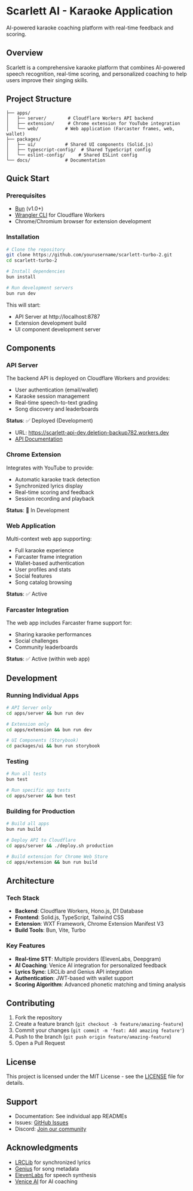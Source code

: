 # Scarlett AI - Karaoke Application

AI-powered karaoke coaching platform with real-time feedback and scoring.

## Overview

Scarlett is a comprehensive karaoke platform that combines AI-powered speech recognition, real-time scoring, and personalized coaching to help users improve their singing skills.

## Project Structure

```
├── apps/
│   ├── server/        # Cloudflare Workers API backend
│   ├── extension/     # Chrome extension for YouTube integration
│   └── web/          # Web application (Farcaster frames, web, wallet)
├── packages/
│   ├── ui/           # Shared UI components (Solid.js)
│   ├── typescript-config/  # Shared TypeScript config
│   └── eslint-config/     # Shared ESLint config
└── docs/             # Documentation
```

## Quick Start

### Prerequisites

- [Bun](https://bun.sh) (v1.0+)
- [Wrangler CLI](https://developers.cloudflare.com/workers/cli-wrangler/install-update) for Cloudflare Workers
- Chrome/Chromium browser for extension development

### Installation

```bash
# Clone the repository
git clone https://github.com/yourusername/scarlett-turbo-2.git
cd scarlett-turbo-2

# Install dependencies
bun install

# Run development servers
bun run dev
```

This will start:
- API Server at http://localhost:8787
- Extension development build
- UI component development server

## Components

### API Server

The backend API is deployed on Cloudflare Workers and provides:
- User authentication (email/wallet)
- Karaoke session management
- Real-time speech-to-text grading
- Song discovery and leaderboards

**Status**: ✅ Deployed (Development)
- URL: https://scarlett-api-dev.deletion-backup782.workers.dev
- [API Documentation](./apps/server/API_DOCUMENTATION.md)

### Chrome Extension

Integrates with YouTube to provide:
- Automatic karaoke track detection
- Synchronized lyrics display
- Real-time scoring and feedback
- Session recording and playback

**Status**: 🚧 In Development

### Web Application

Multi-context web app supporting:
- Full karaoke experience
- Farcaster frame integration
- Wallet-based authentication
- User profiles and stats
- Social features
- Song catalog browsing

**Status**: ✅ Active

### Farcaster Integration

The web app includes Farcaster frame support for:
- Sharing karaoke performances
- Social challenges
- Community leaderboards

**Status**: ✅ Active (within web app)

## Development

### Running Individual Apps

```bash
# API Server only
cd apps/server && bun run dev

# Extension only
cd apps/extension && bun run dev

# UI Components (Storybook)
cd packages/ui && bun run storybook
```

### Testing

```bash
# Run all tests
bun test

# Run specific app tests
cd apps/server && bun test
```

### Building for Production

```bash
# Build all apps
bun run build

# Deploy API to Cloudflare
cd apps/server && ./deploy.sh production

# Build extension for Chrome Web Store
cd apps/extension && bun run build
```

## Architecture

### Tech Stack

- **Backend**: Cloudflare Workers, Hono.js, D1 Database
- **Frontend**: Solid.js, TypeScript, Tailwind CSS
- **Extension**: WXT Framework, Chrome Extension Manifest V3
- **Build Tools**: Bun, Vite, Turbo

### Key Features

- **Real-time STT**: Multiple providers (ElevenLabs, Deepgram)
- **AI Coaching**: Venice AI integration for personalized feedback
- **Lyrics Sync**: LRCLib and Genius API integration
- **Authentication**: JWT-based with wallet support
- **Scoring Algorithm**: Advanced phonetic matching and timing analysis

## Contributing

1. Fork the repository
2. Create a feature branch (`git checkout -b feature/amazing-feature`)
3. Commit your changes (`git commit -m 'feat: Add amazing feature'`)
4. Push to the branch (`git push origin feature/amazing-feature`)
5. Open a Pull Request

## License

This project is licensed under the MIT License - see the [LICENSE](LICENSE) file for details.

## Support

- Documentation: See individual app READMEs
- Issues: [GitHub Issues](https://github.com/yourusername/scarlett-turbo-2/issues)
- Discord: [Join our community](#)

## Acknowledgments

- [LRCLib](https://lrclib.net) for synchronized lyrics
- [Genius](https://genius.com) for song metadata
- [ElevenLabs](https://elevenlabs.io) for speech synthesis
- [Venice AI](https://venice.ai) for AI coaching